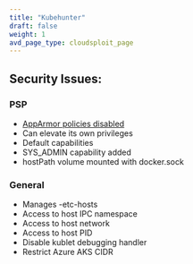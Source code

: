 ```yaml
---
title: "Kubehunter"
draft: false
weight: 1
avd_page_type: cloudsploit_page
---
```



## Security Issues: 
### PSP
- [AppArmor policies disabled](/kube-hunter/apparmor_policies_disabled/)
- Can elevate its own privileges
- Default capabilities
- SYS_ADMIN capability added
- hostPath volume mounted with docker.sock


### General

- Manages -etc-hosts
- Access to host IPC namespace
- Access to host network
- Access to host PID
- Disable kublet debugging handler
- Restrict Azure AKS CIDR
